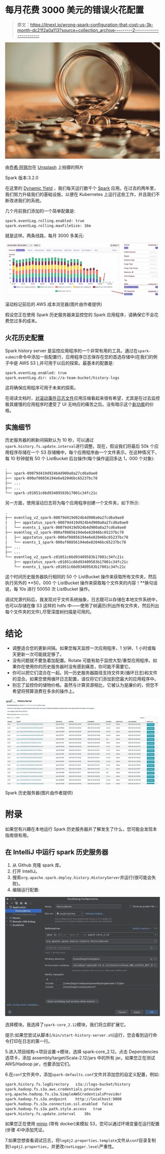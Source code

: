 # 每月花费 3000 美元的错误火花配置

> 原文：<https://itnext.io/wrong-spark-configuration-that-cost-us-3k-month-dc21f2a0a113?source=collection_archive---------2----------------------->

![](img/941dd21ca91d436e7ad1da852312895a.png)

由[乔希·阿佩尔](https://unsplash.com/@joshappel?utm_source=medium&utm_medium=referral)在 [Unsplash](https://unsplash.com?utm_source=medium&utm_medium=referral) 上拍摄的照片

Spark 版本:3.2.0

在这里的 [Dynamic Yield](https://www.dynamicyield.com/) ，我们每天运行数千个 [Spark](https://spark.apache.org/) 应用。在过去的两年里，我们努力升级我们的基础设施，以便在 Kubernetes 上运行这些工作，并且我们不断改进我们的系统。

几个月前我们添加的一个简单配置是:

```
spark.eventLog.rolling.enabled: true
spark.eventLog.rolling.maxFileSize: 16m
```

就是这样。两条线路，每月 3000 多美元:

![](img/6021bb1464e064a4b9d0f2fee430e6b5.png)

滚动标记前后的 AWS 成本浏览器(图片由作者提供)

假设您正在使用 Spark 历史服务器来监控您的 Spark 应用程序，请确保它不会花费您过多的成本。

## 火花历史配置

Spark history server 是监控应用程序的一个非常有用的工具。通过在`spark-submit`命令中添加一些配置行，应用程序日志保存在您的首选存储中(在我们的例子中是 AWS S3 ),并可用于以后的探索。最基本的配置是:

```
spark.eventLog.enabled: true
spark.eventLog.dir: s3a://a-team-bucket/history-logs
```

这将确保应用程序可用于未来的探索。

在阅读文档时，[对滚动事件日志文件](https://spark.apache.org/docs/latest/monitoring.html#spark-history-server-configuration-options)应用压缩看起来很有希望，尤其是在过去监控极其缓慢的应用程序时遭受了 UI 无响应的痛苦之后。没有暗示这个[新功能](https://docs.google.com/document/d/12bdCC4nA58uveRxpeo8k7kGOI2NRTXmXyBOweSi4YcY/edit#heading=h.7bmfccqq7ozy)的价格。

## 实施细节

历史服务器的刷新间隔默认为 10 秒，可以通过`spark.history.fs.update.interval`进行调整。现在，假设我们将最后 50k 个应用程序存储在一个 S3 存储桶中，每个应用程序由一个文件表示。在这种情况下，每 10 秒钟就有 50 个 ListBucket 后台操作(每个操作返回多达 1，000 个对象):

```
.
├── spark-00079d419d924b4d900a0a27cd6a9ae0
├── spark-000af08856194e6e82046bc65237bc78
├── ...
├── ...
└── spark-z01051c66d93409583b17001c34fc21c
```

另一方面，使用滚动日志将为每个应用程序创建一个文件夹，如下所示:

```
.
├── eventlog_v2_spark-00079d419d924b4d900a0a27cd6a9ae0
|   ├── appstatus_spark-00079d419d924b4d900a0a27cd6a9ae0
│   └── events_1_spark-00079d419d924b4d900a0a27cd6a9ae0
├── eventlog_v2_spark-000af08856194e6e82046bc65237bc78
|   ├── appstatus_spark-000af08856194e6e82046bc65237bc78
│   └── events_1_spark-000af08856194e6e82046bc65237bc78
├── ...
├── ...
└── eventlog_v2_spark-z01051c66d93409583b17001c34fc21c
    ├── appstatus_spark-z01051c66d93409583b17001c34fc21c
    └── events_1_spark-z01051c66d93409583b17001c34fc21c
```

这个时间历史服务器执行相同的 50 个 ListBucket 操作来获取所有文件夹，然后执行另外的 **50，000 个 ListBucket 操作来获取每个文件夹的内容！**换句话说，每 10s 进行 50050 次 ListBucket 操作。

调试完源代码后，我发现对于文件系统抽象，日志既可以存储在本地文件系统中，也可以存储在像 S3 这样的 hdfs 中——使用了树遍历(列出所有文件夹，然后列出每个文件夹的文件),尽管深度树扫描是可用的。

# 结论

*   调整适合您的更新间隔。如果您每天监控一次应用程序，1 分钟、1 小时或每天更新一次可能就足够了。
*   没有问题就不要急着加配置。Rotate 可能有助于监控大型/重型应用程序。如果你在使用你的历史服务器时没有感到痛苦，你可能不需要它。
*   你可以把它们混合在一起。同一历史服务器路径支持文件夹(循环日志)和文件的混合。如果您使用循环日志配置，请仅将它们添加到您最大的应用程序中。
*   别忘了监控你的储物价格。虽然与计算资源相比，它被认为是廉价的，但您不希望将预算浪费在多余的操作上。

![](img/ca9a757121f597dcfc5dab8519c79c06.png)

Spark 历史服务器(图片由作者提供)

# 附录

如果您有兴趣在本地运行 Spark 历史服务器并了解发生了什么，您可能会发现本指南很有用。

## 在 IntelliJ 中运行 spark 历史服务器

1.  从 Github 克隆 spark 库。
2.  打开 IntelliJ。
3.  搜索`org.apache.spark.deploy.history.HistoryServer`并运行(很可能会失败)。
4.  编辑运行配置:

![](img/5271af60626039fa219aa2b77a037793.png)

选择模块。我选择了`spark-core_2.12`模块，我们将立即扩展它。

提示:如果您尝试从脚本(`/bin/start-history-server.sh`)运行，您会看到运行命令打印在日志的第一行。

5.进入项目结构→项目设置→模块，选择 spark-core_2.12。点击 Dependencies 选项卡，添加 assembly/target/Scala-2.12/jars 中的所有 jar。如果您正在测试 AWS/Hadoop jar，也要添加它们。

6.在`conf`文件夹中，添加`spark-defaults.conf`文件并添加您的自定义配置，例如:

```
spark.history.fs.logDirectory   s3a://logs-bucket/history
spark.hadoop.fs.s3a.aws.credentials.provider    org.apache.hadoop.fs.s3a.SimpleAWSCredentialsProvider
spark.hadoop.fs.s3a.endpoint    http://localhost:9000
spark.hadoop.fs.s3a.connection.ssl.enabled  false
spark.hadoop.fs.s3a.path.style.access   true
spark.history.fs.update.interval    30s
```

如果您正在使用 [minio](https://min.io/) (带有 docker)来模拟 S3，您可以通过环境变量在运行配置(步骤 4)中添加凭证。

7.如果您想查看调试日志，将`log4j2.properties.template`文件从`conf`目录复制到`log4j2.properties`，并更改`rootLogger.level`严重性。